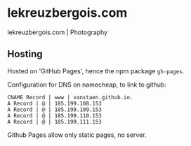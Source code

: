# lekreuzbergois.com
lekreuzbergois.com | Photography


## Hosting
Hosted on 'GitHub Pages', hence the npm package `gh-pages`.

Configuration for DNS on namecheap, to link to github:
```
CNAME Record | www | vanstaen.github.io.
A Record | @ | 185.199.108.153
A Record | @ | 185.199.109.153
A Record | @ | 185.199.110.153
A Record | @ | 185.199.111.153
```

Github Pages allow only static pages, no server. 